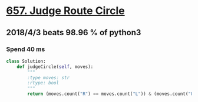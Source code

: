 # [657. Judge Route Circle](https://leetcode.com/problems/judge-route-circle/description/)

## 2018/4/3 beats 98.96 % of python3
### Spend 40 ms
```python
class Solution:
    def judgeCircle(self, moves):
        """
        :type moves: str
        :rtype: bool
        """
        return (moves.count("R") == moves.count("L")) & (moves.count("U") == moves.count("D"))
```
